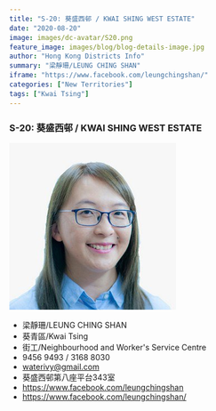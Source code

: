 ```yaml
---
title: "S-20: 葵盛西邨 / KWAI SHING WEST ESTATE"
date: "2020-08-20"
image: images/dc-avatar/S20.png
feature_image: images/blog/blog-details-image.jpg
author: "Hong Kong Districts Info"
summary: "梁靜珊/LEUNG CHING SHAN"
iframe: "https://www.facebook.com/leungchingshan/"
categories: ["New Territories"]
tags: ["Kwai Tsing"]
---
```


### S-20: 葵盛西邨 / KWAI SHING WEST ESTATE  
![](/images/dc-avatar/S20.png)  

 - 梁靜珊/LEUNG CHING SHAN  
 - 葵青區/Kwai Tsing  
 - 街工/Neighbourhood and Worker's Service Centre  
 - 9456 9493 / 3168 8030  
 - waterivy@gmail.com  
 - 葵盛西邨第八座平台343室  
 - https://www.facebook.com/leungchingshan  
 - https://www.facebook.com/leungchingshan/
